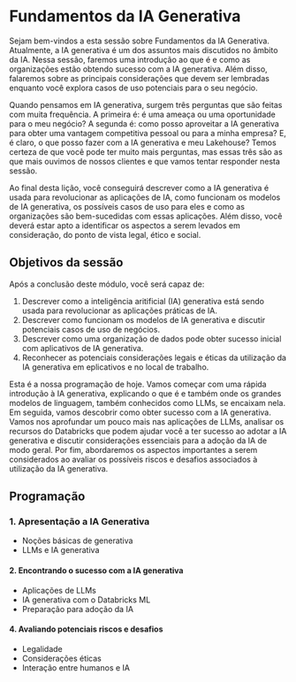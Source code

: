 # Fundamentos da IA Generativa

Sejam bem-vindos a esta sessão sobre Fundamentos da IA Generativa. Atualmente, a IA generativa é um dos assuntos mais discutidos no âmbito da IA. Nessa sessão, faremos uma introdução ao que é e como as organizações estão obtendo sucesso com a IA generativa. Além disso, falaremos sobre as principais considerações que devem ser lembradas enquanto você explora casos de uso potenciais para o seu negócio.

Quando pensamos em IA generativa, surgem três perguntas que são feitas com muita frequência. A primeira é: é uma ameaça ou uma oportunidade para o meu negócio? A segunda é: como posso aproveitar a IA generativa para obter uma vantagem competitiva pessoal ou para a minha empresa? E, é claro, o que posso fazer com a IA generativa e meu Lakehouse? Temos certeza de que você pode ter muito mais perguntas, mas essas três são as que mais ouvimos de nossos clientes e que vamos tentar responder nesta sessão.

Ao final desta lição, você conseguirá descrever como a IA generativa é usada para revolucionar as aplicações de IA, como funcionam os modelos de IA generativa, os possíveis casos de uso para eles e como as organizações são bem-sucedidas com essas aplicações. Além disso, você deverá estar apto a identificar os aspectos a serem levados em consideração, do ponto de vista legal, ético e social.

## Objetivos da sessão

Após a conclusão deste módulo, você será capaz de:

1. Descrever como a inteligência aritificial (IA) generativa está sendo usada para revolucionar as aplicações práticas de IA.
2. Descrever como funcionam os modelos de IA generativa e discutir potenciais casos de uso de negócios.
3. Descrever como uma organização de dados pode obter sucesso inicial com aplicativos de IA generativa.
4. Reconhecer as potenciais considerações legais e éticas da utilização da IA generativa em eplicativos e no local de trabalho.

Esta é a nossa programação de hoje. Vamos começar com uma rápida introdução à IA generativa, explicando o que é e também onde os grandes modelos de linguagem, também conhecidos como LLMs, se encaixam nela. Em seguida, vamos descobrir como obter sucesso com a IA generativa. Vamos nos aprofundar um pouco mais nas aplicações de LLMs, analisar os recursos do Databricks que podem ajudar você a ter sucesso ao adotar a IA generativa e discutir considerações essenciais para a adoção da IA de modo geral. Por fim, abordaremos os aspectos importantes a serem considerados ao avaliar os possíveis riscos e desafios associados à utilização da IA generativa.

## Programação

### 1. Apresentação a IA Generativa

- Noções básicas de generativa
- LLMs e IA generativa

#### 2. Encontrando o sucesso com a IA generativa

- Aplicações de LLMs
- IA generativa com o Databricks ML
- Preparação para adoção da IA

#### 4. Avaliando potenciais riscos e desafios

- Legalidade
- Considerações éticas
- Interação entre humanos e IA